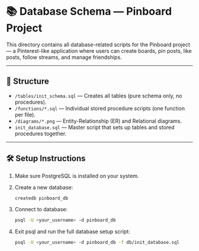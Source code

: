 # 📚 Database Schema — Pinboard Project

This directory contains all database-related scripts for the Pinboard project — a Pinterest-like application where users can create boards, pin posts, like posts, follow streams, and manage friendships.

---

## 📂 Structure

- `/tables/init_schema.sql`	— Creates all tables (pure schema only, no procedures).
- `/functions/*.sql`		— Individual stored procedure scripts (one function per file).
- `/diagrams/*.png`		— Entity-Relationship (ER) and Relational diagrams.
- `init_database.sql`		— Master script that sets up tables and stored procedures together.

---

## 🛠 Setup Instructions

1. Make sure PostgreSQL is installed on your system.

2. Create a new database:
   ```bash
   createdb pinboard_db
   ```

3. Connect to database:
   ```bash
   psql -U <your_username> -d pinboard_db
   ```
   
4. Exit psql and run the full database setup script:
   ```bash
   psql -U <your_username> -d pinboard_db -f db/init_database.sql
   ```

